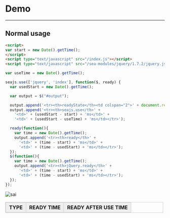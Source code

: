 # Demo

---

## Normal usage

````html
<script>
var start = new Date().getTime();
</script>
<script type="text/javascript" src="/index.js"></script>
<script type="text/javascript" src="/sea-modules/jquery/1.7.2/jquery.js"></script>
````

````javascript
var useTime = new Date().getTime();

seajs.use(['jquery', 'index'], function($, ready) {
  var usedStart = new Date().getTime();

  var output = $("#output");

  output.append('<tr><th>readyState</th><td colspan="2">' + document.readyState + '</td></tr>');
  output.append('<tr><th>seajs.use</th>' +
    '<td>' + (usedStart - start) + 'ms</td>' +
    '<td>' + (usedStart - useTime) + 'ms</td></tr>');

  ready(function(){
    var time = new Date().getTime();
    output.append('<tr><th>ready</th>' +
      '<td>' + (time - start) + 'ms</td>' +
      '<td>' + (time - usedStart) + 'ms</td></tr>');
  });
  $(function(){
    var time = new Date().getTime();
    output.append('<tr><th>jQuery.ready</th>' +
      '<td>' + (time - start) + 'ms</td>' +
      '<td>' + (time - usedStart) + 'ms</td></tr>');
  });
});
````

![sai](https://saijs.github.io/sai.js/resources/sai.png)


<style>
table.table {
  width: 99%;
  border: 1px solid #ccc;
  table-layout: none;
}
table.table th,
table.table td {
  border: 1px solid #ccc;
  padding: 5px 10px;
}
table.table thead th {
  background: #eee;
}
table.table tbody th {
  background: #f8f8f8;
}
</style>
<div>
  <table class="table">
    <thead>
      <tr>
        <th>TYPE</th><th>READY TIME</th><th>READY AFTER USE TIME</th>
      </tr>
    </thead>
    <tbody id="output">
    </tbody>
  </table>
</div>
